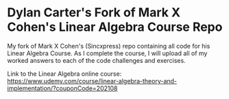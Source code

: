 # Dylan Carter's Fork of Mark X Cohen's Linear Algebra Course Repo

My fork of Mark X Cohen's (Sincxpress) repo containing all code for his Linear Algebra Course. As I complete the course, I will upload all of my worked answers to each of the code challenges and exercises. 


Link to the Linear Algebra online course:
https://www.udemy.com/course/linear-algebra-theory-and-implementation/?couponCode=202108
